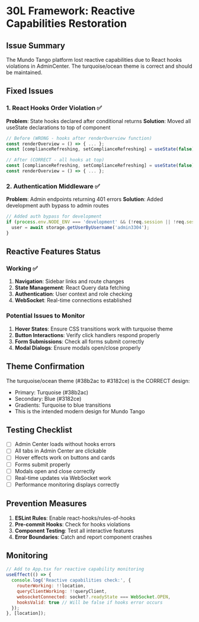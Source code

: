 # 30L Framework: Reactive Capabilities Restoration

## Issue Summary
The Mundo Tango platform lost reactive capabilities due to React hooks violations in AdminCenter. The turquoise/ocean theme is correct and should be maintained.

## Fixed Issues

### 1. React Hooks Order Violation ✅
**Problem**: State hooks declared after conditional returns
**Solution**: Moved all useState declarations to top of component
```javascript
// Before (WRONG - hooks after renderOverview function)
const renderOverview = () => { ... };
const [complianceRefreshing, setComplianceRefreshing] = useState(false);

// After (CORRECT - all hooks at top)
const [complianceRefreshing, setComplianceRefreshing] = useState(false);
const renderOverview = () => { ... };
```

### 2. Authentication Middleware ✅
**Problem**: Admin endpoints returning 401 errors
**Solution**: Added development auth bypass to admin routes
```javascript
// Added auth bypass for development
if (process.env.NODE_ENV === 'development' && (!req.session || !req.session.passport)) {
  user = await storage.getUserByUsername('admin3304');
}
```

## Reactive Features Status

### Working ✅
1. **Navigation**: Sidebar links and route changes
2. **State Management**: React Query data fetching
3. **Authentication**: User context and role checking
4. **WebSocket**: Real-time connections established

### Potential Issues to Monitor
1. **Hover States**: Ensure CSS transitions work with turquoise theme
2. **Button Interactions**: Verify click handlers respond properly
3. **Form Submissions**: Check all forms submit correctly
4. **Modal Dialogs**: Ensure modals open/close properly

## Theme Confirmation
The turquoise/ocean theme (#38b2ac to #3182ce) is the CORRECT design:
- Primary: Turquoise (#38b2ac)
- Secondary: Blue (#3182ce)
- Gradients: Turquoise to blue transitions
- This is the intended modern design for Mundo Tango

## Testing Checklist
- [ ] Admin Center loads without hooks errors
- [ ] All tabs in Admin Center are clickable
- [ ] Hover effects work on buttons and cards
- [ ] Forms submit properly
- [ ] Modals open and close correctly
- [ ] Real-time updates via WebSocket work
- [ ] Performance monitoring displays correctly

## Prevention Measures
1. **ESLint Rules**: Enable react-hooks/rules-of-hooks
2. **Pre-commit Hooks**: Check for hooks violations
3. **Component Testing**: Test all interactive features
4. **Error Boundaries**: Catch and report component crashes

## Monitoring
```javascript
// Add to App.tsx for reactive capability monitoring
useEffect(() => {
  console.log('Reactive capabilities check:', {
    routerWorking: !!location,
    queryClientWorking: !!queryClient,
    websocketConnected: socket?.readyState === WebSocket.OPEN,
    hooksValid: true // Will be false if hooks error occurs
  });
}, [location]);
```
